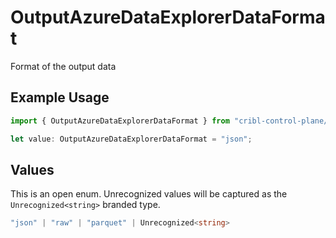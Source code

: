 # OutputAzureDataExplorerDataFormat

Format of the output data

## Example Usage

```typescript
import { OutputAzureDataExplorerDataFormat } from "cribl-control-plane/models/operations";

let value: OutputAzureDataExplorerDataFormat = "json";
```

## Values

This is an open enum. Unrecognized values will be captured as the `Unrecognized<string>` branded type.

```typescript
"json" | "raw" | "parquet" | Unrecognized<string>
```